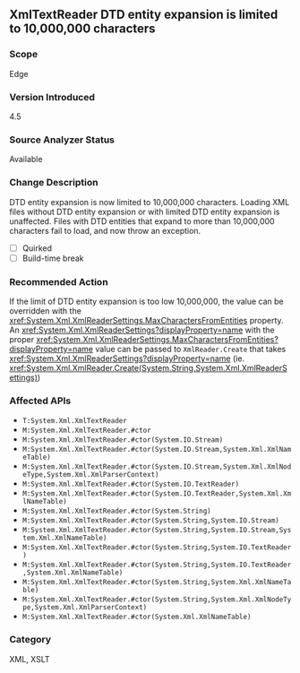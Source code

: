 ## XmlTextReader DTD entity expansion is limited to 10,000,000 characters

### Scope
Edge

### Version Introduced
4.5

### Source Analyzer Status
Available

### Change Description
DTD entity expansion is now limited to 10,000,000 characters. Loading XML files without DTD entity expansion or with limited DTD entity expansion is unaffected. Files with DTD entities that expand to more than 10,000,000 characters fail to load, and now throw an exception.

- [ ] Quirked
- [ ] Build-time break

### Recommended Action

If the limit of DTD entity expansion is too low 10,000,000, the value can be
overridden with the
<xref:System.Xml.XmlReaderSettings.MaxCharactersFromEntities>
property. An <xref:System.Xml.XmlReaderSettings?displayProperty=name> with the
proper <xref:System.Xml.XmlReaderSettings.MaxCharactersFromEntities?displayProperty=name>
value can be passed to `XmlReader.Create` that takes
<xref:System.Xml.XmlReaderSettings?displayProperty=name>
(ie. <xref:System.Xml.XmlReader.Create(System.String,System.Xml.XmlReaderSettings)>)

### Affected APIs
* `T:System.Xml.XmlTextReader`
* `M:System.Xml.XmlTextReader.#ctor`
* `M:System.Xml.XmlTextReader.#ctor(System.IO.Stream)`
* `M:System.Xml.XmlTextReader.#ctor(System.IO.Stream,System.Xml.XmlNameTable)`
* `M:System.Xml.XmlTextReader.#ctor(System.IO.Stream,System.Xml.XmlNodeType,System.Xml.XmlParserContext)`
* `M:System.Xml.XmlTextReader.#ctor(System.IO.TextReader)`
* `M:System.Xml.XmlTextReader.#ctor(System.IO.TextReader,System.Xml.XmlNameTable)`
* `M:System.Xml.XmlTextReader.#ctor(System.String)`
* `M:System.Xml.XmlTextReader.#ctor(System.String,System.IO.Stream)`
* `M:System.Xml.XmlTextReader.#ctor(System.String,System.IO.Stream,System.Xml.XmlNameTable)`
* `M:System.Xml.XmlTextReader.#ctor(System.String,System.IO.TextReader)`
* `M:System.Xml.XmlTextReader.#ctor(System.String,System.IO.TextReader,System.Xml.XmlNameTable)`
* `M:System.Xml.XmlTextReader.#ctor(System.String,System.Xml.XmlNameTable)`
* `M:System.Xml.XmlTextReader.#ctor(System.String,System.Xml.XmlNodeType,System.Xml.XmlParserContext)`
* `M:System.Xml.XmlTextReader.#ctor(System.Xml.XmlNameTable)`

### Category
XML, XSLT

<!-- breaking change id: 33 -->
